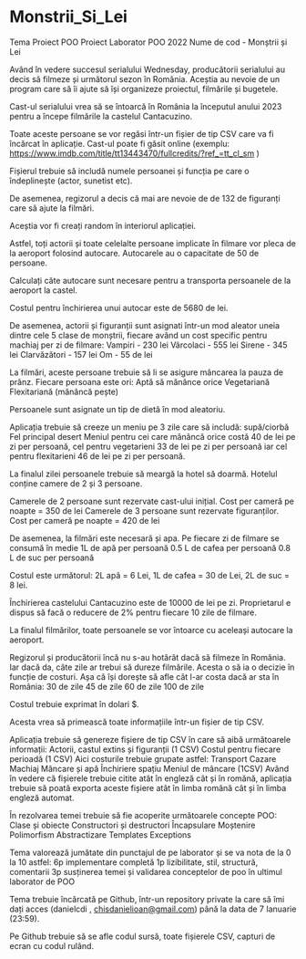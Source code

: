 # Monstrii_Si_Lei
Tema Proiect POO
Proiect Laborator POO 2022
Nume de cod - Monștrii și Lei




Având în vedere succesul serialului Wednesday, producătorii serialului au decis să filmeze și următorul sezon în România. Aceștia au nevoie de un program care să îi ajute să își organizeze proiectul, filmările și bugetele.

Cast-ul serialului vrea să se întoarcă în România la începutul anului 2023 pentru a începe filmările la castelul Cantacuzino. 

Toate aceste persoane se vor regăsi într-un fișier de tip CSV care va fi încărcat în aplicație. Cast-ul poate fi găsit online (exemplu: https://www.imdb.com/title/tt13443470/fullcredits/?ref_=tt_cl_sm )

Fișierul trebuie să includă numele persoanei și funcția pe care o îndeplinește (actor, sunetist etc).

De asemenea, regizorul a decis că mai are nevoie de de 132 de figuranți care să ajute la filmări.

Aceștia vor fi creați random în interiorul aplicației.

Astfel, toți actorii și toate celelalte persoane implicate în filmare vor pleca de la aeroport folosind autocare. Autocarele au o capacitate de 50 de persoane. 

Calculați câte autocare sunt necesare pentru a transporta persoanele de la aeroport la castel. 

Costul pentru închirierea unui autocar este de 5680 de lei.

De asemenea, actorii și figuranții sunt asignati într-un mod aleator uneia dintre cele 5 clase de monștrii, fiecare având un cost specific pentru machiaj per zi de filmare:
Vampiri - 230 lei
Vârcolaci - 555 lei
Sirene - 345 lei
Clarvăzători - 157 lei
Om - 55 de lei

La filmări, aceste persoane trebuie să li se asigure mâncarea la pauza de prânz. Fiecare persoana este ori:
Aptă să mănânce orice
Vegetariană
Flexitariană (mănâncă pește)

Persoanele sunt asignate un tip de dietă în mod aleatoriu.

Aplicația trebuie să creeze un meniu pe 3 zile care să includă:
supă/ciorbă
Fel principal 
desert 
Meniul pentru cei care mănâncă orice costă 40 de lei pe zi per persoană, cel pentru vegetarieni 33 de lei pe zi per persoană iar cel pentru flexitarieni 46 de lei pe zi per persoană. 

La finalul zilei persoanele trebuie să meargă la hotel să doarmă. Hotelul conține camere de 2 și 3 persoane. 

Camerele de 2 persoane sunt rezervate cast-ului inițial. Cost per cameră pe noapte = 350 de lei
Camerele de 3 persoane sunt rezervate figuranților. Cost per cameră pe noapte = 420 de lei

De asemenea, la filmări este necesară și apa. Pe fiecare zi de filmare se consumă în medie
1L de apă per persoană
0.5 L de cafea per persoană
0.8 L de suc per persoană

Costul este următorul: 2L apă = 6 Lei, 1L de cafea = 30 de Lei, 2L de suc = 8 lei.

Închirierea castelului Cantacuzino este de 10000 de lei pe zi. Proprietarul e dispus să facă o reducere de 2% pentru fiecare 10 zile de filmare.

La finalul filmărilor, toate persoanele se vor întoarce cu aceleași autocare la aeroport.

Regizorul și producătorii încă nu s-au hotărât dacă să filmeze în România. Iar dacă da, câte zile ar trebui să dureze filmările. Acesta o să ia o decizie în funcție de costuri. Așa că își dorește să afle cât l-ar costa dacă ar sta în România:
30 de zile
45 de zile
60 de zile
100 de zile

Costul trebuie exprimat în dolari $.

Acesta vrea să primească toate informațiile într-un fișier de tip CSV. 

Aplicația trebuie să genereze fișiere de tip CSV în care să aibă următoarele informații:
Actorii, castul extins și figuranții (1 CSV)
Costul pentru  fiecare perioadă (1 CSV)
Aici costurile trebuie grupate astfel:
Transport
Cazare
Machiaj
Mâncare și apă
Închiriere spațiu
Meniul de mâncare (1CSV)
Având în vedere că fișierele trebuie citite atât în engleză cât și în romănă, aplicația trebuie să poată exporta aceste fișiere atât în limba română cât și în limba engleză automat.

În rezolvarea temei trebuie să fie acoperite următoarele concepte POO:
Clase și obiecte
Constructori și destructori
Încapsulare
Moștenire
Polimorfism
Abstractizare
Templates
Exceptions

Tema valorează jumătate din punctajul de pe laborator și se va nota de la 0 la 10 astfel:
6p implementare completă
1p lizibilitate, stil, structură, comentarii
3p susținerea temei și validarea conceptelor de poo în ultimul laborator de POO

Tema trebuie încărcată pe Github, într-un repository private la care să îmi dați acces (danielcdi , chisdanielioan@gmail.com) până la data de 7 Ianuarie (23:59). 

Pe Github trebuie să se afle codul sursă, toate fișierele CSV, capturi de ecran cu codul rulând.

